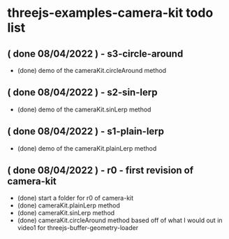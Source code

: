 # threejs-examples-camera-kit todo list

## ( done 08/04/2022 ) - s3-circle-around
* (done) demo of the cameraKit.circleAround method

## ( done 08/04/2022 ) - s2-sin-lerp
* (done) demo of the cameraKit.sinLerp method

## ( done 08/04/2022 ) - s1-plain-lerp
* (done) demo of the cameraKit.plainLerp method

## ( done 08/04/2022 ) - r0 - first revision of camera-kit
* (done) start a folder for r0 of camera-kit
* (done) cameraKit.plainLerp method
* (done) cameraKit.sinLerp method
* (done) cameraKit.circleAround method based off of what I would out in video1 for threejs-buffer-geometry-loader
